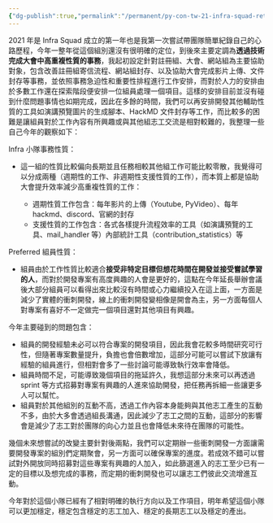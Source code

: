 ```yaml
---
{"dg-publish":true,"permalink":"/permanent/py-con-tw-21-infra-squad-retro/"}
---
```


2021 年是 Infra Squad 成立的第一年也是我第一次嘗試帶團隊簡單紀錄自己的心路歷程，今年一整年從這個組別還沒有很明確的定位，到後來主要定調為**透過技術完成大會中高重複性質的事務**，我起初設定針對註冊組、大會、網站組為主要協助對象，包含改善註冊組寄信流程、網站組封存、以及協助大會完成影片上傳、文件封存等事務，並依照事務急迫性和重要性排程進行工作安排，而對於人力的安排由於多數工作還在探索階段便安排一位組員處理一個項目。這樣的安排目前並沒有碰到什麼問題事情也如期完成，因此在多餘的時間，我們可以再安排開發其他輔助性質的工具如演講預覽圖片的生成腳本、HackMD 文件封存等工作，而比較多的困難是讓組員對於工作內容有所興趣或與其他組志工交流是相對較難的，我整理一些自己今年的觀察如下：

Infra 小隊事務性質：
- 這一組的性質比較偏向長期並且任務相較其他組工作可能比較零散，我覺得可以分成兩種（週期性的工作、非週期性支援性質的工作），而本質上都是協助大會提升效率減少高重複性質的工作：

	- 週期性質工作包含：每年影片的上傳（Youtube, PyVideo）、每年 hackmd、discord、官網的封存
	- 支援性質的工作包含：各式各樣提升流程效率的工具（如演講預覽的工具、mail_handler 等）內部統計工具（contribution_statistics）等

Preferred 組員性質：
- 組員由於工作性質比較適合**接受非特定目標但想花時間在開發並接受嘗試學習的人**，而對於開發專案有高度興趣的人會是更好的，這點在今年延長舉辦會議後大部分組員可以看得出來比較沒有時間或心力繼續投入在這上面，一方面是減少了實體的衝刺開發，線上的衝刺開發變相像是開會為主，另一方面每個人對專案有喜好不一定做完一個項目還對其他項目有興趣。

今年主要碰到的問題包含：
- 組員的開發經驗未必可以符合專案的開發項目，因此我會花較多時間研究可行性，但隨著專案數量提升，負擔也會倍數增加，這部分可能可以嘗試下放讓有經驗的組員進行，但相對會多了一些討論可能導致執行效率會降低。
- 組員時間不足，可能導致幾個項目的拖延許久，我想這部分未來可以再透過 sprint 等方式招募對專案有興趣的人進來協助開發，把任務再拆細一些讓更多人可以幫忙。
- 組員對於其他組別的互動不高，透過工作內容本身能夠與其他志工產生的互動不多，由於大多會透過組長溝通，因此減少了志工之間的互動，這部分的影響會是減少了志工對於團隊的向心力並且也會降低未來待在團隊的可能性。

幾個未來想嘗試的改變主要針對後兩點，我們可以定期辦一些衝刺開發一方面讓需要開發專案的組別們定期聚會，另一方面可以確保專案的進度。若成效不錯可以嘗試對外開放同時招募對這些專案有興趣的人加入，如此篩選進入的志工至少已有一定的目標以及想完成的事務，而定期的衝刺開發也可以讓志工們彼此交流增進互動。

今年對於這個小隊已經有了相對明確的執行方向以及工作項目，明年希望這個小隊可以更加穩定，穩定包含穩定的志工加入、穩定的長期志工以及穩定的產出。



